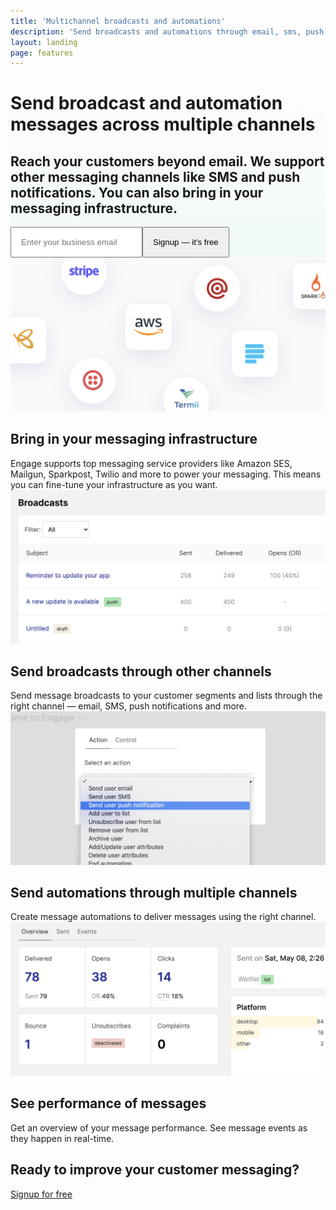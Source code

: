 ```yaml
---
title: 'Multichannel broadcasts and automations'
description: 'Send broadcasts and automations through email, sms, push notifications and more.'
layout: landing
page: features
---
```


  <div class="ph7-xl ph6-l ph5-m ph4 pv4" style="background: linear-gradient(180deg, rgba(255,255,255,0) 0%, rgba(239,249,245,1) 100%);">
    <div class="tc w-70-l w-100 pt2 center">
      <h1 class="f2 inter lh-title">Send broadcast and automation messages across multiple <span class="green">channels</span></h1>
      <h2 class="lh-copy inter f4 normal faint">Reach your customers beyond email. We support other messaging channels like SMS and push notifications. You can also bring in your messaging infrastructure.</h2>
      <div class="ma4 ph5-l">
        <form method="GET" action="https://app.engage.so/auth/signup">
          <input type="email" name="email" placeholder="Enter your business email" class="one-liner-el" style="padding:15px"><button class="one-liner-el" type="submit" style="padding:15px">Signup — it's free</button>
        </form>
      </div>
    </div>
  </div>

  <div class="pt5 ph7-xl ph6-l ph5-m ph4 flex flex-wrap justify-between">
    <div class="w-50-l w-100 pr5-l mt4">
      <img src="/images/segment-api.png" class="bordered-image" alt="Bring in your messaging infrastructure">
      <h2 class="f3 lh-copy">Bring in <span class="green">your</span> messaging infrastructure</h2>
      <div class="f4 lh-copy faint">Engage supports top messaging service providers like Amazon SES, Mailgun, Sparkpost, Twilio and more to power your messaging. This means you can fine-tune your infrastructure as you want.</div>
    </div>
    <div class="w-50-l w-100 pl5-l mt4">
      <img src="/images/mb-send.png" class="bordered-image" alt="Send broadcasts through other channels">
      <h2 class="f3 lh-copy">Send broadcasts through <span class="green">other</span> channels</h2>
      <div class="f4 lh-copy faint">Send message broadcasts to your customer segments and lists through the right channel — email, SMS, push notifications and more.</div>
    </div>
  </div>

  <div class="pt3 ph7-xl ph6-l ph5-m ph4 flex flex-wrap justify-between">
    <div class="w-50-l w-100 pr5-l mt4">
      <img src="/images/mb-automation.png" class="bordered-image" alt="Send automations through multiple channels">
      <h2 class="f3 lh-copy">Send automations through <span class="green">multiple</span> channels</h2>
      <div class="f4 lh-copy faint">Create message automations to deliver messages using the right channel.</div>
    </div>
    <div class="w-50-l w-100 pl5-l mt4">
      <img src="/images/mb-reports.png" class="bordered-image" alt="See performance of messages">
      <h2 class="f3 lh-title">See <span class="green">performance</span> of messages</h2>
      <div class="lh-copy f4 mv3 faint">Get an overview of your message performance. See message events as they happen in real-time.</div>
    </div>
  </div>

  <div class="mv5 pt4 ph7-xl ph6-l ph5-m ph4">
    <div class="w-80 center tc">
      <h2 class="f2 lh-copy">Ready to improve your customer messaging?</h2>
      <a href="https://app.engage.so/auth/signup" class="button db mr5" style="padding-bottom:20px;padding-top:20px">Signup for free</a>
    </div>
  </div>
